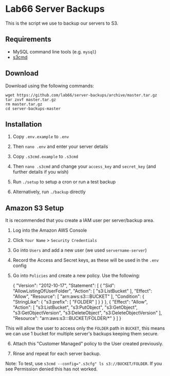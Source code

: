 # Lab66 Server Backups

This is the script we use to backup our servers to S3.

## Requirements

* MySQL command line tools (e.g. `mysql`)
* [s3cmd](http://s3tools.org/s3cmd)

## Download

Download using the following commands:

    wget https://github.com/lab66/server-backups/archive/master.tar.gz
    tar zxvf master.tar.gz
    rm master.tar.gz
    cd server-backups-master

## Installation

1. Copy `.env.example` to `.env`

2. Then `nano .env` and enter your server details

3. Copy `.s3cmd.example` to `.s3cmd`

4. Then `nano .s3cmd` and change your `access_key` and `secret_key` (and further details if you wish)

5. Run `./setup` to setup a cron or run a test backup

6. Alternatively, run `./backup` directly

## Amazon S3 Setup

It is recommended that you create a IAM user per server/backup area.

1. Log into the Amazon AWS Console

2. Click `Your Name` > `Security Credentials`

3. Go into `Users` and add a new user (we used `servername-server`)

4. Record the Access and Secret keys, as these will be used in the `.env` config

5. Go into `Policies` and create a new policy.
Use the following:

    {
        "Version": "2012-10-17",
        "Statement": [
            {
                "Sid": "AllowListingOfUserFolder",
                "Action": [
                    "s3:ListBucket"
                ],
                "Effect": "Allow",
                "Resource": [
                    "arn:aws:s3:::BUCKET"
                ],
                "Condition": {
                    "StringLike": {
                        "s3:prefix": [
                            "FOLDER"
                        ]
                    }
                }
            },
            {
                "Effect": "Allow",
                "Action": [
                    "s3:ListBucket",
                    "s3:PutObject",
                    "s3:GetObject",
                    "s3:GetObjectVersion",
                    "s3:DeleteObject",
                    "s3:DeleteObjectVersion"
                ],
                "Resource": "arn:aws:s3:::BUCKET/FOLDER/*"
            }
        ]
    }

This will allow the user to access only the `FOLDER` path in `BUCKET`, this means we can use 1 bucket for multiple server's backups keeping them secure.

6. Attach this "Customer Managed" policy to the User created previously.

7. Rinse and repeat for each server backup.

Note: To test, use `s3cmd --config=".s3cfg" ls s3://BUCKET/FOLDER`. If you see Permission denied this has not worked.